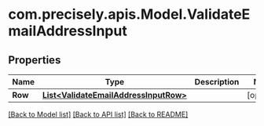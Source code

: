 
# com.precisely.apis.Model.ValidateEmailAddressInput

## Properties

Name | Type | Description | Notes
------------ | ------------- | ------------- | -------------
**Row** | [**List&lt;ValidateEmailAddressInputRow&gt;**](ValidateEmailAddressInputRow.md) |  | [optional] 

[[Back to Model list]](../README.md#documentation-for-models)
[[Back to API list]](../README.md#documentation-for-api-endpoints)
[[Back to README]](../README.md)

